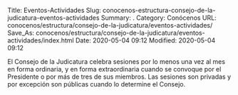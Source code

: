 Title: Eventos-Actividades
Slug: conocenos-estructura-consejo-de-la-judicatura-eventos-actividades
Summary: .
Category: Conócenos
URL: conocenos/estructura/consejo-de-la-judicatura/eventos-actividades/
Save_As: conocenos/estructura/consejo-de-la-judicatura/eventos-actividades/index.html
Date: 2020-05-04 09:12
Modified: 2020-05-04 09:12



El Consejo de la Judicatura celebra sesiones por lo menos una vez al mes en forma ordinaria, y en forma extraordinaria cuando se convoque por el Presidente  o por más de tres de sus miembros. Las sesiones son privadas y por excepción son públicas cuando lo determine el Consejo.



